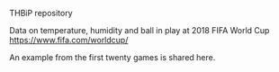 THBiP repository

Data on temperature, humidity and ball in play at 2018 FIFA World Cup https://www.fifa.com/worldcup/

An example from the first twenty games is shared here.
